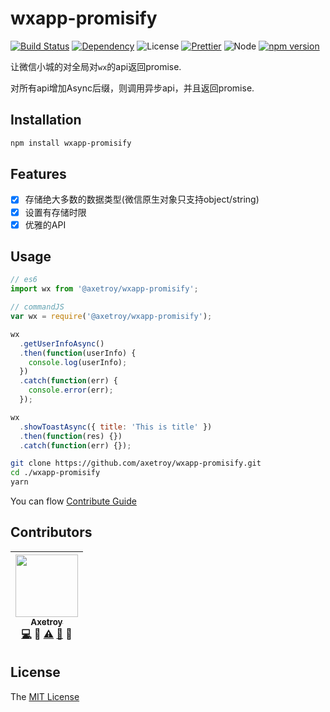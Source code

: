 # wxapp-promisify
[![Build Status](https://travis-ci.org/axetroy/wxapp-promisify.svg?branch=master)](https://travis-ci.org/axetroy/wxapp-promisify)
[![Dependency](https://david-dm.org/axetroy/wxapp-promisify.svg)](https://david-dm.org/axetroy/wxapp-promisify)
![License](https://img.shields.io/badge/license-MIT-green.svg)
[![Prettier](https://img.shields.io/badge/Code%20Style-Prettier-green.svg)](https://github.com/prettier/prettier)
![Node](https://img.shields.io/badge/node-%3E=6.0-blue.svg?style=flat-square)
[![npm version](https://badge.fury.io/js/@axetroy/wxapp-promisify.svg)](https://badge.fury.io/js/wxapp-promisify)

让微信小城的对全局对``wx``的api返回promise.

对所有api增加Async后缀，则调用异步api，并且返回promise.

## Installation
```bash
npm install wxapp-promisify
```

## Features

- [x] 存储绝大多数的数据类型(微信原生对象只支持object/string)
- [x] 设置有存储时限
- [x] 优雅的API

## Usage

```javascript
// es6
import wx from '@axetroy/wxapp-promisify';

// commandJS
var wx = require('@axetroy/wxapp-promisify');

wx
  .getUserInfoAsync()
  .then(function(userInfo) {
    console.log(userInfo);
  })
  .catch(function(err) {
    console.error(err);
  });

wx
  .showToastAsync({ title: 'This is title' })
  .then(function(res) {})
  .catch(function(err) {});

```

```bash
git clone https://github.com/axetroy/wxapp-promisify.git
cd ./wxapp-promisify
yarn
```

You can flow [Contribute Guide](https://github.com/axetroy/wxapp-promisify/blob/master/contributing.md)

## Contributors

<!-- ALL-CONTRIBUTORS-LIST:START - Do not remove or modify this section -->
| [<img src="https://avatars1.githubusercontent.com/u/9758711?v=3" width="100px;"/><br /><sub>Axetroy</sub>](http://axetroy.github.io)<br />[💻](https://github.com/gpmer/gpm.js/commits?author=axetroy) 🔌 [⚠️](https://github.com/gpmer/gpm.js/commits?author=axetroy) [🐛](https://github.com/gpmer/gpm.js/issues?q=author%3Aaxetroy) 🎨 |
| :---: |
<!-- ALL-CONTRIBUTORS-LIST:END -->

## License

The [MIT License](https://github.com/axetroy/wxapp-promisify/blob/master/LICENSE)